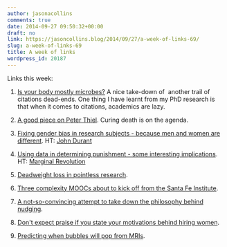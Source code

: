 ```yaml
---
author: jasonacollins
comments: true
date: 2014-09-27 09:50:32+00:00
draft: no
link: https://jasoncollins.blog/2014/09/27/a-week-of-links-69/
slug: a-week-of-links-69
title: A week of links
wordpress_id: 20187
---
```


Links this week:






	
  1. [Is your body mostly microbes?](http://www.bostonglobe.com/ideas/2014/09/13/your-body-mostly-microbes-actually-have-idea/qlcoKot4wfUXecjeVaFKFN/story.html?event=event25) A nice take-down of  another trail of citations dead-ends. One thing I have learnt from my PhD research is that when it comes to citations, academics are lazy.

	
  2. [A good piece on Peter Thiel](http://www.telegraph.co.uk/technology/11098971/Peter-Thiel-the-billionaire-tech-entrepreneur-on-a-mission-to-cheat-death.html). Curing death is on the agenda.

	
  3. [Fixing gender bias in research subjects - because men and women are different](http://www.nytimes.com/2014/09/23/health/23gender.html?ref=health). HT: [John Durant](https://twitter.com/johndurant)

	
  4. [Using data in determining punishment - some interesting implications](http://imarketreports.com/judges-bring-new-rigor-to-evaluating-recidivist-risk.html). HT: [Marginal Revolution](https://twitter.com/MargRev)

	
  5. [Deadweight loss in pointless research](http://andrewgelman.com/2014/09/22/will-spam-six-gun-fountain-pen/).

	
  6. [Three complexity MOOCs about to kick off from the Santa Fe Institute](http://www.santafe.edu/news/item/three-moocs-start-monday/).

	
  7. [A not-so-convincing attempt to take down the philosophy behind nudging](http://www.nybooks.com/articles/archives/2014/oct/09/cass-sunstein-its-all-your-own-good/).

	
  8. [Don't expect praise if you state your motivations behind hiring women](http://marginalrevolution.com/marginalrevolution/2014/09/hiring-women-and-the-moral-inversion-of-economics.html).

	
  9. [Predicting when bubbles will pop from MRIs](http://nautil.us/blog/mris-of-careful-people-can-predict-when-bubbles-will-pop).


